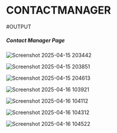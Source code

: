 # CONTACTMANAGER
#OUTPUT

<h5>Contact Manager Page</h5>

![Screenshot 2025-04-15 203442](https://github.com/user-attachments/assets/eabbe977-0df0-44b1-8df4-a9be8466b8da)


![Screenshot 2025-04-15 203851](https://github.com/user-attachments/assets/da3ee331-fa93-400c-b3b3-81efc9d80197)


![Screenshot 2025-04-15 204613](https://github.com/user-attachments/assets/f02d3d3b-f337-4cea-9f46-10e8ba793410)


![Screenshot 2025-04-16 103921](https://github.com/user-attachments/assets/c3b5f1b9-1031-4493-a80a-2575d0732d2f)


![Screenshot 2025-04-16 104112](https://github.com/user-attachments/assets/0318ef95-a69a-4296-9b03-4b99e11b6f79)


![Screenshot 2025-04-16 104312](https://github.com/user-attachments/assets/458db865-9b8d-4a1a-b2c6-ebe8ef42f298)


![Screenshot 2025-04-16 104522](https://github.com/user-attachments/assets/802fbd4c-1a87-41fd-a266-9583c1b412ff)
